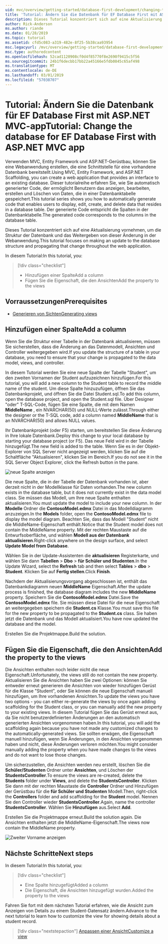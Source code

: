 ```yaml
---
uid: mvc/overview/getting-started/database-first-development/changing-the-database
title: 'Tutorial: Ändern Sie die Datenbank für EF Database First mit ASP.NET MVC-app'
description: Dieses Tutorial konzentriert sich auf eine Aktualisierung vornehmen, um die Struktur der Datenbank und das Weitergeben von dieser Änderung in der Webanwendung.
author: Rick-Anderson
ms.author: riande
ms.date: 01/28/2019
ms.topic: tutorial
ms.assetid: cfd5c083-a319-482e-8f25-5b38caa93954
msc.legacyurl: /mvc/overview/getting-started/database-first-development/changing-the-database
msc.type: authoredcontent
ms.openlocfilehash: 52cad1120908cf0d4f85770f8e2690f9415c5f56
ms.sourcegitcommit: 24b1f6decbb17bb22a45166e5fdb0845c65af498
ms.translationtype: MT
ms.contentlocale: de-DE
ms.lasthandoff: 03/01/2019
ms.locfileid: "57038707"
---
```

# <a name="tutorial-change-the-database-for-ef-database-first-with-aspnet-mvc-app"></a><span data-ttu-id="b671a-103">Tutorial: Ändern Sie die Datenbank für EF Database First mit ASP.NET MVC-app</span><span class="sxs-lookup"><span data-stu-id="b671a-103">Tutorial: Change the database for EF Database First with ASP.NET MVC app</span></span>

<span data-ttu-id="b671a-104">Verwenden MVC, Entity Framework und ASP.NET-Gerüstbau, können Sie eine Webanwendung erstellen, die eine Schnittstelle für eine vorhandene Datenbank bereitstellt.</span><span class="sxs-lookup"><span data-stu-id="b671a-104">Using MVC, Entity Framework, and ASP.NET Scaffolding, you can create a web application that provides an interface to an existing database.</span></span> <span data-ttu-id="b671a-105">Dieser tutorialreihe erfahren Sie, wie Sie automatisch generierter Code, der ermöglicht Benutzern das anzeigen, bearbeiten, erstellen und Löschen von Daten, die in einer Datenbanktabelle gespeichert.</span><span class="sxs-lookup"><span data-stu-id="b671a-105">This tutorial series shows you how to automatically generate code that enables users to display, edit, create, and delete data that resides in a database table.</span></span> <span data-ttu-id="b671a-106">Der generierte Code entspricht die Spalten in der Datenbanktabelle.</span><span class="sxs-lookup"><span data-stu-id="b671a-106">The generated code corresponds to the columns in the database table.</span></span>

<span data-ttu-id="b671a-107">Dieses Tutorial konzentriert sich auf eine Aktualisierung vornehmen, um die Struktur der Datenbank und das Weitergeben von dieser Änderung in der Webanwendung.</span><span class="sxs-lookup"><span data-stu-id="b671a-107">This tutorial focuses on making an update to the database structure and propagating that change throughout the web application.</span></span>

<span data-ttu-id="b671a-108">In diesem Tutorial:</span><span class="sxs-lookup"><span data-stu-id="b671a-108">In this tutorial, you:</span></span>

> [!div class="checklist"]
> * <span data-ttu-id="b671a-109">Hinzufügen einer Spalte</span><span class="sxs-lookup"><span data-stu-id="b671a-109">Add a column</span></span>
> * <span data-ttu-id="b671a-110">Fügen Sie die Eigenschaft, die den Ansichten</span><span class="sxs-lookup"><span data-stu-id="b671a-110">Add the property to the views</span></span>

## <a name="prerequisites"></a><span data-ttu-id="b671a-111">Vorraussetzungen</span><span class="sxs-lookup"><span data-stu-id="b671a-111">Prerequisites</span></span>

* [<span data-ttu-id="b671a-112">Generieren von Sichten</span><span class="sxs-lookup"><span data-stu-id="b671a-112">Generating views</span></span>](generating-views.md)

## <a name="add-a-column"></a><span data-ttu-id="b671a-113">Hinzufügen einer Spalte</span><span class="sxs-lookup"><span data-stu-id="b671a-113">Add a column</span></span>

<span data-ttu-id="b671a-114">Wenn Sie die Struktur einer Tabelle in der Datenbank aktualisieren, müssen Sie sicherstellen, dass die Änderung an das Datenmodell, Ansichten und Controller weitergegeben wird.</span><span class="sxs-lookup"><span data-stu-id="b671a-114">If you update the structure of a table in your database, you need to ensure that your change is propagated to the data model, views, and controller.</span></span>

<span data-ttu-id="b671a-115">In diesem Tutorial werden Sie eine neue Spalte der Tabelle "Student", um den zweiten Vornamen der Student aufzuzeichnen hinzufügen.</span><span class="sxs-lookup"><span data-stu-id="b671a-115">For this tutorial, you will add a new column to the Student table to record the middle name of the student.</span></span> <span data-ttu-id="b671a-116">Um diese Spalte hinzuzufügen, öffnen Sie das Datenbankprojekt, und öffnen Sie die Datei Student.sql.</span><span class="sxs-lookup"><span data-stu-id="b671a-116">To add this column, open the database project, and open the Student.sql file.</span></span> <span data-ttu-id="b671a-117">Über Designer "oder" T-SQL-Code, fügen Sie eine Spalte, die mit dem Namen **MiddleName** , ein NVARCHAR(50) und NULL-Werte zulässt.</span><span class="sxs-lookup"><span data-stu-id="b671a-117">Through either the designer or the T-SQL code, add a column named **MiddleName** that is an NVARCHAR(50) and allows NULL values.</span></span>

<span data-ttu-id="b671a-118">Ihr Datenbankprojekt (oder F5) starten, um bereitstellen Sie diese Änderung in Ihre lokale Datenbank.</span><span class="sxs-lookup"><span data-stu-id="b671a-118">Deploy this change to your local database by starting your database project (or F5).</span></span> <span data-ttu-id="b671a-119">Das neue Feld wird in der Tabelle hinzugefügt.</span><span class="sxs-lookup"><span data-stu-id="b671a-119">The new field is added to the table.</span></span> <span data-ttu-id="b671a-120">Wenn Sie es in der Objekt-Explorer von SQL Server nicht angezeigt werden, klicken Sie auf die Schaltfläche "Aktualisieren", klicken Sie im Bereich.</span><span class="sxs-lookup"><span data-stu-id="b671a-120">If you do not see it in the SQL Server Object Explorer, click the Refresh button in the pane.</span></span>

![neue Spalte anzeigen](changing-the-database/_static/image2.png)

<span data-ttu-id="b671a-122">Die neue Spalte, die in der Tabelle der Datenbank vorhanden ist, aber derzeit nicht in der Modellklasse für Daten vorhanden.</span><span class="sxs-lookup"><span data-stu-id="b671a-122">The new column exists in the database table, but it does not currently exist in the data model class.</span></span> <span data-ttu-id="b671a-123">Sie müssen das Modell, um Ihre neue Spalte enthalten aktualisieren.</span><span class="sxs-lookup"><span data-stu-id="b671a-123">You must update the model to include your new column.</span></span> <span data-ttu-id="b671a-124">In der **Modelle** Ordner die **ContosoModel.edmx** Datei in das Modelldiagramm anzuzeigen.</span><span class="sxs-lookup"><span data-stu-id="b671a-124">In the **Models** folder, open the **ContosoModel.edmx** file to display the model diagram.</span></span> <span data-ttu-id="b671a-125">Beachten Sie, dass das Modell "Student" nicht die MiddleName-Eigenschaft enthält.</span><span class="sxs-lookup"><span data-stu-id="b671a-125">Notice that the Student model does not contain the MiddleName property.</span></span> <span data-ttu-id="b671a-126">Mit der rechten Maustaste auf die Entwurfsoberfläche, und wählen **Modell aus der Datenbank aktualisieren**.</span><span class="sxs-lookup"><span data-stu-id="b671a-126">Right-click anywhere on the design surface, and select **Update Model from Database**.</span></span>

<span data-ttu-id="b671a-127">Wählen Sie in der Update-Assistenten die **aktualisieren** Registerkarte, und wählen Sie dann **Tabellen** > **Dbo** > **für Schüler und Studenten**.</span><span class="sxs-lookup"><span data-stu-id="b671a-127">In the Update Wizard, select the **Refresh** tab and then select **Tables** > **dbo** > **Student**.</span></span> <span data-ttu-id="b671a-128">Klicken Sie auf **Fertig stellen**.</span><span class="sxs-lookup"><span data-stu-id="b671a-128">Click **Finish**.</span></span>

<span data-ttu-id="b671a-129">Nachdem der Aktualisierungsvorgang abgeschlossen ist, enthält das Datenbankdiagramm neuen **MiddleName** Eigenschaft.</span><span class="sxs-lookup"><span data-stu-id="b671a-129">After the update process is finished, the database diagram includes the new **MiddleName** property.</span></span> <span data-ttu-id="b671a-130">Speichern Sie die **ContosoModel.edmx** Datei.</span><span class="sxs-lookup"><span data-stu-id="b671a-130">Save the **ContosoModel.edmx** file.</span></span> <span data-ttu-id="b671a-131">Sie müssen diese Datei für die neue Eigenschaft an weitergegeben speichern die **Student.cs** Klasse.</span><span class="sxs-lookup"><span data-stu-id="b671a-131">You must save this file for the new property to be propagated to the **Student.cs** class.</span></span> <span data-ttu-id="b671a-132">Sie haben jetzt die Datenbank und das Modell aktualisiert.</span><span class="sxs-lookup"><span data-stu-id="b671a-132">You have now updated the database and the model.</span></span>

<span data-ttu-id="b671a-133">Erstellen Sie die Projektmappe.</span><span class="sxs-lookup"><span data-stu-id="b671a-133">Build the solution.</span></span>

## <a name="add-the-property-to-the-views"></a><span data-ttu-id="b671a-134">Fügen Sie die Eigenschaft, die den Ansichten</span><span class="sxs-lookup"><span data-stu-id="b671a-134">Add the property to the views</span></span>

<span data-ttu-id="b671a-135">Die Ansichten enthalten noch leider nicht die neue Eigenschaft.</span><span class="sxs-lookup"><span data-stu-id="b671a-135">Unfortunately, the views still do not contain the new property.</span></span> <span data-ttu-id="b671a-136">Aktualisieren Sie die Ansichten haben Sie zwei Optionen: können Sie entweder erneut generieren die Ansichten von wieder hinzufügen Gerüst für die Klasse "Student", oder Sie können die neue Eigenschaft manuell hinzufügen, um Ihre vorhandenen Ansichten.</span><span class="sxs-lookup"><span data-stu-id="b671a-136">To update the views you have two options - you can either re-generate the views by once again adding scaffolding for the Student class, or you can manually add the new property to your existing views.</span></span> <span data-ttu-id="b671a-137">In diesem Tutorial fügen Sie das Gerüst erneut aus, da Sie nicht benutzerdefinierten Änderungen an den automatisch generierten Ansichten vorgenommen haben.</span><span class="sxs-lookup"><span data-stu-id="b671a-137">In this tutorial, you will add the scaffolding again because you have not made any customized changes to the automatically-generated views.</span></span> <span data-ttu-id="b671a-138">Sie sollten erwägen, die Eigenschaft manuell hinzufügen, wenn Sie Änderungen, in den Ansichten vorgenommen haben und nicht, diese Änderungen verloren möchten.</span><span class="sxs-lookup"><span data-stu-id="b671a-138">You might consider manually adding the property when you have made changes to the views and do not want to lose those changes.</span></span>

<span data-ttu-id="b671a-139">Um sicherzustellen, die Ansichten werden neu erstellt, löschen Sie die **Schüler/Studenten** Ordner unter **Ansichten**, und Löschen der **StudentsController**.</span><span class="sxs-lookup"><span data-stu-id="b671a-139">To ensure the views are re-created, delete the **Students** folder under **Views**, and delete the **StudentsController**.</span></span> <span data-ttu-id="b671a-140">Klicken Sie dann mit der rechten Maustaste die **Controller** Ordner und Hinzufügen der Gerüstbau für die **für Schüler und Studenten** Modell.</span><span class="sxs-lookup"><span data-stu-id="b671a-140">Then, right-click the **Controllers** folder and add scaffolding for the **Student** model.</span></span> <span data-ttu-id="b671a-141">Nennen Sie den Controller wieder **StudentsController**.</span><span class="sxs-lookup"><span data-stu-id="b671a-141">Again, name the controller **StudentsController**.</span></span> <span data-ttu-id="b671a-142">Wählen Sie **Hinzufügen** aus.</span><span class="sxs-lookup"><span data-stu-id="b671a-142">Select **Add**.</span></span>

<span data-ttu-id="b671a-143">Erstellen Sie die Projektmappe erneut.</span><span class="sxs-lookup"><span data-stu-id="b671a-143">Build the solution again.</span></span> <span data-ttu-id="b671a-144">Die Ansichten enthalten jetzt die MiddleName-Eigenschaft.</span><span class="sxs-lookup"><span data-stu-id="b671a-144">The views now contain the MiddleName property.</span></span>

![Zweiter Vorname anzeigen](changing-the-database/_static/image5.png)

## <a name="next-steps"></a><span data-ttu-id="b671a-146">Nächste Schritte</span><span class="sxs-lookup"><span data-stu-id="b671a-146">Next steps</span></span>

<span data-ttu-id="b671a-147">In diesem Tutorial:</span><span class="sxs-lookup"><span data-stu-id="b671a-147">In this tutorial, you:</span></span>

> [!div class="checklist"]
> * <span data-ttu-id="b671a-148">Eine Spalte hinzugefügt</span><span class="sxs-lookup"><span data-stu-id="b671a-148">Added a column</span></span>
> * <span data-ttu-id="b671a-149">Die Eigenschaft, die Ansichten hinzugefügt wurden.</span><span class="sxs-lookup"><span data-stu-id="b671a-149">Added the property to the views</span></span>

<span data-ttu-id="b671a-150">Fahren Sie fort mit dem nächsten Tutorial erfahren, wie die Ansicht zum Anzeigen von Details zu einem Student-Datensatz ändern.</span><span class="sxs-lookup"><span data-stu-id="b671a-150">Advance to the next tutorial to learn how to customize the view for showing details about a student record.</span></span>
> [!div class="nextstepaction"]
> [<span data-ttu-id="b671a-151">Anpassen einer Ansicht</span><span class="sxs-lookup"><span data-stu-id="b671a-151">Customize a view</span></span>](customizing-a-view.md)
